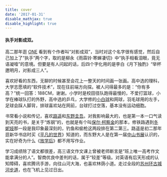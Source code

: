 ```yaml
---
title: cover
date: '2017-01-31'
disable_mathjax: true
disable_highlight: true
---
```


#### 执手对影成双。

高二那年逛 [ONE](http://wufazhuce.com/) 看到有个作者叫“对影成双”，当时对这个名字很有感觉，然后自己加上了“执手”两个字，取的是柳永《雨霖铃·寒蝉凄切》中“执手相看泪眼，竟无语凝噎”的意境。但要是有人问起的话，后四个字化用的是李白《月下独酌》“举杯邀明月，对影成三人”。  

喜欢好看的东西，无聊的时候甚至会花上一整天的时间画一张画。高中选的理科，大学志愿填的“软件技术”，现在往前端方向探。被人问得最多的是：“你有多高？”统一回答：188CM，谢谢。小学时是校田径队跑得最慢的，不爱打篮球，小学在棒球队打的外野，高中选的乒乓，大学修的[小白球](https://baike.baidu.com/item/%E9%AB%98%E5%B0%94%E5%A4%AB/67103)和网球，羽毛球用的左手，足球会踩人脚背，排球喜欢站在网前，台球打过空落，基本没有运动细胞。  

书常看小说和传记，喜欢[路遥](https://en.wikipedia.org/wiki/Lu_Yao)和[东野圭吾](https://en.wikipedia.org/wiki/Keigo_Higashino)。对我影响最大的，也是第一本一口气读到天亮的书，是关于“炼钢”的，也就是有个叫[保尔·柯察金](https://baike.baidu.com/item/%E4%BF%9D%E5%B0%94%C2%B7%E6%9F%AF%E5%AF%9F%E9%87%91/82734)的那本，修铁路遇到[冬妮娅](https://baike.baidu.com/item/%E5%86%AC%E5%A6%AE%E5%A8%85%C2%B7%E5%9B%BE%E6%9B%BC%E8%AF%BA%E5%A8%83/5240084?fromtitle=%E5%86%AC%E5%A6%AE%E5%A8%85&fromid=7359304)那一段是我印象最深刻的，钓鱼和偷枪这两段排在第二第三。路遥是初二那年逛新华书店时买《[平凡的世界](https://baike.baidu.com/item/%E5%B9%B3%E5%87%A1%E7%9A%84%E4%B8%96%E7%95%8C/166?fr=aladdin)》知道的，而东野大人是在第一届[中山书展](http://www.zsbookfair.com/)认识的，实在好奇为什么《[放学后](https://baike.baidu.com/item/%E6%94%BE%E5%AD%A6%E5%90%8E/2536?fr=aladdin)》都不用写作业。  

学习成绩除了语文都很差，高三语文作文课上曾被老师断言是“班上唯一高考作文能拿满分的人”。智商优良中差判的话，属于“较差”等级。对英语有后天形成的认知障碍，喜欢腾讯手游，向往山河大海，也喜欢林荫小道。走过全段的[苏州环古城河步道](http://zx.sztravel.gov.cn/UploadFile/download/map20160811.pdf)，也在飞机上见过日出。